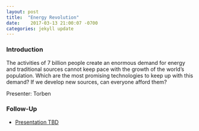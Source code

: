 ```yaml
---
layout: post
title:  "Energy Revolution"
date:    2017-03-13 21:00:07 -0700
categories: jekyll update
---
```


### Introduction

The activities of 7 billion people create an enormous demand for energy and traditional sources cannot keep pace with the growth of the world’s population. Which are the most promising technologies to keep up with this demand? If we develop new sources, can everyone afford them?

Presenter: Torben

### Follow-Up

* [Presentation TBD](/assets/present/tbd.pdf) 


